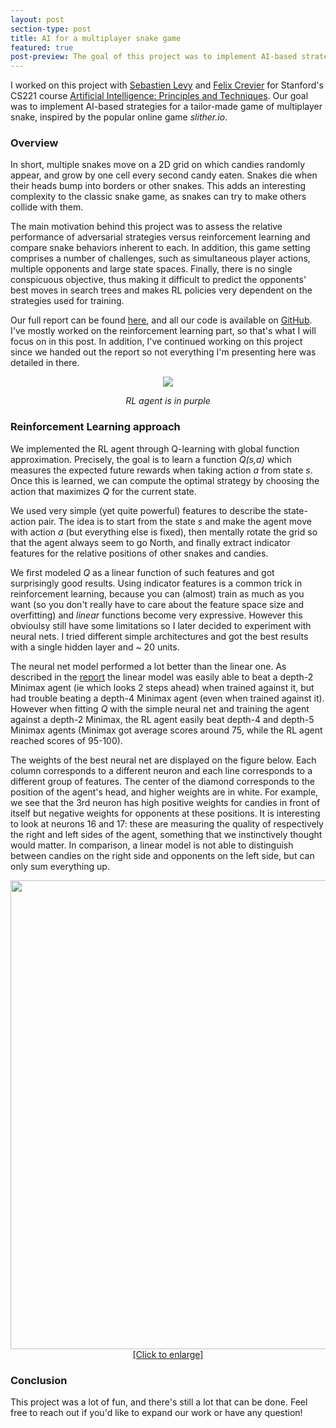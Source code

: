 ```yaml
---
layout: post
section-type: post
title: AI for a multiplayer snake game
featured: true
post-preview: The goal of this project was to implement AI-based strategies for a tailor-made game of multiplayer snake, inspired by the popular online game slither.io. The main motivation was to assess the relative performance of adversarial strategies versus reinforcement learning and compare snake behaviors inherent to each. This game setting comprises a number of challenges, such as simultaneous player actions, multiple opponents and large state spaces. Most of all, there is no single conspicuous objective, making it difficult to predict the opponents' best moves in search trees and makes RL policies very dependent on the strategies used for training.
---
```

I worked on this project with [Sebastien Levy](https://fr.linkedin.com/in/sebastien-levy-59826aa0) 
and [Felix Crevier](https://www.linkedin.com/in/felixcrevier) for Stanford's CS221 course 
[Artificial Intelligence: Principles and Techniques](http://web.stanford.edu/class/cs221/).
Our goal was to implement AI-based strategies for a tailor-made game of multiplayer snake, 
inspired by the popular online game *slither.io*.

### Overview

In short, multiple snakes move on a 2D grid on which candies randomly appear, and grow by one
cell every second candy eaten. Snakes die when their heads bump into borders or other snakes. 
This adds an interesting complexity to the classic snake game, as snakes can try to make others 
collide with them.

The main motivation behind this project was to assess the relative performance of adversarial strategies
versus reinforcement learning and compare snake behaviors inherent to each. 
In addition, this game setting comprises a number of challenges, such as simultaneous player 
actions, multiple opponents and large state spaces. Finally, there is no single conspicuous objective, 
thus making it difficult to predict the opponents' best moves in search trees and makes RL policies 
very dependent on the strategies used for training.

Our full report can be found [here](http://bit.do/snake_ai), and all our code is available on
[GitHub](https://github.com/sds-dubois/snake.ai). I've mostly worked on the reinforcement 
learning part, so that's what I will focus on in this post. In addition, I've continued working 
on this project since we handed out the report so not everything I'm presenting here was detailed in there.

<center>
    <img src="https://sds-dubois.github.io/img/projects/snake_game.gif">
    <p><i>RL agent is in purple</i></p>
</center>


### Reinforcement Learning approach

We implemented the RL agent through Q-learning with global function approximation. Precisely, the goal is to learn 
a function *Q(s,a)* which measures the expected future rewards when taking action *a* from state *s*. Once this is
learned, we can compute the optimal strategy by choosing the action that maximizes *Q* for the current state.

We used very simple (yet quite powerful) features to describe the state-action pair. The idea is to start from the
state *s* and make the agent move with action *a* (but everything else is fixed), then mentally rotate the grid so that
the agent always seem to go North, and finally extract indicator features for the relative positions of other snakes and
candies.

We first modeled *Q* as a linear function of such features and got surprisingly good results. Using indicator features 
is a common trick in reinforcement learning, because you can (almost) train as much as you want (so you don't really 
have to care about the feature space size and overfitting) and *linear* functions become very expressive.
However this obvioulsy still have some limitations so I later decided to experiment with neural nets. I tried
different simple architectures and got the best results with a single hidden layer and ~ 20 units.

The neural net model performed a lot better than the linear one. As described in the [report](http://bit.do/snake_ai) 
the linear model was easily able to beat a depth-2 Minimax agent (ie which looks 2 steps ahead) when trained against it,
but had trouble beating a depth-4 Minimax agent (even when trained against it). However when fitting *Q* with the simple neural
net and training the agent against a depth-2 Minimax, the RL agent easily beat depth-4 and depth-5 Minimax agents (Minimax got 
average scores around 75, while the RL agent reached scores of 95-100).

The weights of the best neural net are displayed on the figure below. Each column corresponds to a different neuron and each line 
corresponds to a different group of features. The center of the diamond corresponds to the position of the agent's head, and higher 
weights are in white. For example, we see that the 3rd neuron has high positive weights for candies in front of itself but negative 
weights for opponents at these positions. It is interesting to look at neurons 16 and 17: these are measuring the quality of 
respectively the right and left sides of the agent, something that we instinctively thought would matter. In comparison, a linear model 
is not able to distinguish between candies on the right side and opponents on the left side, but can only sum everything up. 

<a href="https://sds-dubois.github.io/img/projects/snake_weights.png">
    <center>
        <img src="https://sds-dubois.github.io/img/projects/snake_weights.png" width="750px">
        [Click to enlarge]
    </center> 
</a>


### Conclusion

This project was a lot of fun, and there's still a lot that can be done. Feel free to reach out if you'd like to expand our work 
or have any question!